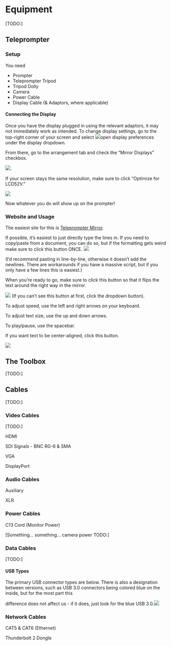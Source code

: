 Equipment
=========

\[TODO:\]

Teleprompter
------------

### Setup

You need

*   Prompter
*   Teleprompter Tripod
*   Tripod Dolly
*   Camera
*   Power Cable
*   Display Cable (& Adaptors, where applicable)

#### Connecting the Display

Once you have the display plugged in using the relevant adaptors, it may not immediately work as intended. To change display settings, go to the top-right corner of your screen and select ![](images/image14.png)open display preferences under the display dropdown.

From there, go to the arrangement tab and check the “Mirror Displays” checkbox.

![](images/image75.png).

If your screen stays the same resolution, make sure to click “Optimize for LCD52V.”

![](images/image78.png)

Now whatever you do will show up on the prompter!

### Website and Usage

The easiest site for this is [Teleprompter Mirror](https://www.google.com/url?q=https://telepromptermirror.com/telepromptersoftware.htm&sa=D&source=editors&ust=1646791610908727&usg=AOvVaw0pLEhTWOpAMJ11WY8-ytyM).

If possible, it’s easiest to just directly type the lines in. If you need to copy/paste from a document, you can do so, but if the formatting gets weird make sure to click this button ONCE. ![](images/image30.png)

(I’d recommend pasting in line-by-line, otherwise it doesn’t add the newlines. There are workarounds if you have a massive script, but if you only have a few lines this is easiest.)

When you’re ready to go, make sure to click this button so that it flips the text around the right way in the mirror.

![](images/image43.png) (If you can’t see this button at first, click the dropdown button).

To adjust speed, use the left and right arrows on your keyboard.

To adjust text size, use the up and down arrows.

To play/pause, use the spacebar.

If you want text to be center-aligned, click this button.

![](images/image73.png)

The Toolbox
-----------

\[TODO:\]

Cables
------

\[TODO:\]

### Video Cables

\[TODO:\]

HDMI

SDI Signals - BNC RG-6 & SMA

VGA

DisplayPort

### Audio Cables

Auxiliary

XLR

### Power Cables

C13 Cord (Monitor Power)

\[Something... something... camera power TODO:\]

### Data Cables

\[TODO:\]

#### USB Types

The primary USB connector types are below. There is also a designation between versions, such as USB 3.0 connectors being colored blue on the inside, but for the most part this

difference does not affect us - if it does, just look for the blue USB 3.0.![](images/image77.png)

### Network Cables

CAT5 & CAT6 (Ethernet)

Thunderbolt 2 Dongle